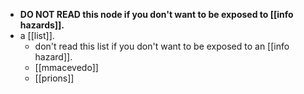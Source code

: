 - **DO NOT READ this node if you don't want to be exposed to [[info hazards]].**
- a [[list]].
  - don't read this list if you don't want to be exposed to an [[info hazard]].
  - [[mmacevedo]]
  - [[prions]]
